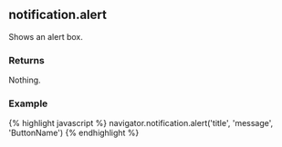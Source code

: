 notification.alert
------------------
Shows an alert box.

### Returns ###
Nothing.

### Example ###
{% highlight javascript %}
    navigator.notification.alert('title', 'message', 'ButtonName')
{% endhighlight %}